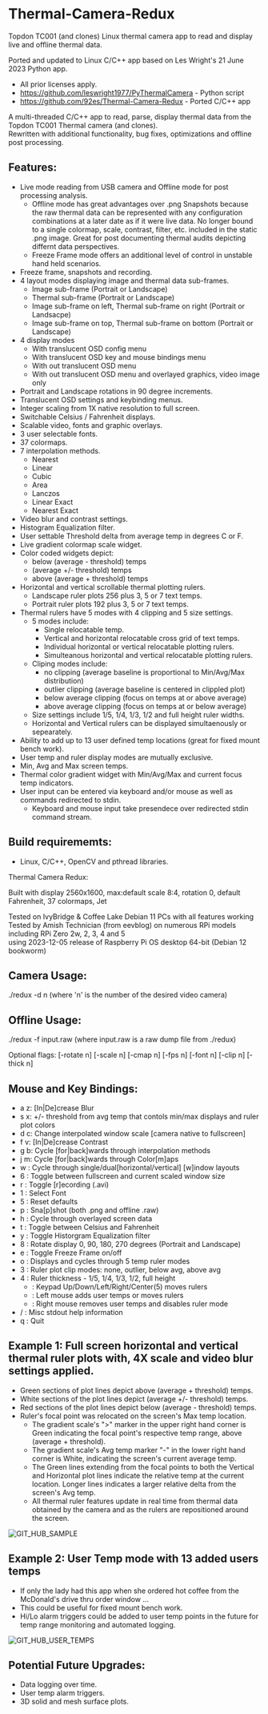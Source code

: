 # Thermal-Camera-Redux
 Topdon TC001 (and clones) Linux thermal camera app to read and display live and offline thermal data.<br />

Ported and updated to Linux C/C++ app based on Les Wright's 21 June 2023 Python app.<br />
  - All prior licenses apply.<br />
  - https://github.com/leswright1977/PyThermalCamera - Python script <br />
  - https://github.com/92es/Thermal-Camera-Redux     - Ported C/C++ app <br />

  
  
A multi-threaded C/C++ app to read, parse, display thermal data from the Topdon TC001 Thermal camera (and clones).<br />
Rewritten with additional functionality, bug fixes, optimizations and offline post processing.<br />

## Features:
- Live mode reading from USB camera and Offline mode for post processing analysis.
  - Offline mode has great advantages over .png Snapshots because the raw thermal data can be represented with any configuration combinations at a later date as if it were live data.  No longer bound to a single colormap, scale, contrast, filter, etc. included in the static .png image.  Great for post documenting thermal audits depicting differnt data perspectives.
  - Freeze Frame mode offers an additional level of control in unstable hand held scenarios.
- Freeze frame, snapshots and recording.
- 4 layout modes displaying image and thermal data sub-frames.
  - Image sub-frame (Portrait or Landscape)
  - Thermal sub-frame (Portrait or Landscape)
  - Image sub-frame on left, Thermal sub-frame on right (Portrait or Landsacpe)
  - Image sub-frame on top, Thermal sub-frame on bottom (Portrait or Landscape)
- 4 display modes
  - With translucent OSD config menu
  - With translucent OSD key and mouse bindings menu
  - With out translucent OSD menu
  - With out translucent OSD menu and overlayed graphics, video image only
- Portrait and Landscape rotations in 90 degree increments.
- Translucent OSD settings and keybinding menus.
- Integer scaling from 1X native resolution to full screen.
- Switchable Celsius / Fahrenheit displays.
- Scalable video, fonts and graphic overlays.
- 3 user selectable fonts.
- 37 colormaps.
- 7 interpolation methods.
  - Nearest
  - Linear
  - Cubic
  - Area
  - Lanczos
  - Linear Exact
  - Nearest Exact
- Video blur and contrast settings.
- Histogram Equalization filter.
- User settable Threshold delta from average temp in degrees C or F.
- Live gradient colormap scale widget.
- Color coded widgets depict:
  -  below (average - threshold) temps
  -  (average +/- threshold) temps
  -  above (average + threshold) temps
- Horizontal and vertical scrollable thermal plotting rulers.
  - Landscape ruler plots 256 plus 3, 5 or 7 text temps.
  - Portrait ruler plots 192 plus 3, 5 or 7 text temps.
- Thermal rulers have 5 modes with 4 clipping and 5 size settings.
  - 5 modes include:
    - Single relocatable temp.
    - Vertical and horizontal relocatable cross grid of text temps.
    - Individual horizontal or vertical relocatable plotting rulers.
    - Simulteanous horizontal and vertical relocatable plotting rulers.  
  - Cliping modes include:
    - no clipping (average baseline is proportional to Min/Avg/Max distribution)
    - outlier clipping (average baseline is centered in clippled plot)
    - below average clipping (focus on temps at or above average)
    - above average clipping (focus on temps at or below average)
  - Size settings include 1/5, 1/4, 1/3, 1/2 and full height ruler widths.
  - Horizontal and Vertical rulers can be displayed simultaenously or sepearately.
- Ability to add up to 13 user defined temp locations (great for fixed mount bench work).
- User temp and ruler display modes are mutually exclusive.
- Min, Avg and Max screen temps.
- Thermal color gradient widget with Min/Avg/Max and current focus temp indicators.
- User input can be entered via keyboard and/or mouse as well as commands redirected to stdin.
  -  Keyboard and mouse input take presendece over redirected stdin command stream.

## Build requirememts:
-  Linux, C/C++, OpenCV and pthread libraries.

Thermal Camera Redux:
	
Built with display 2560x1600, max:default scale 8:4, rotation 0, default Fahrenheit, 37 colormaps, Jet<br />

Tested on IvyBridge & Coffee Lake Debian 11 PCs with all features working<br />
Tested by Amish Technician (from eevblog) on numerous RPi models including RPi Zero 2w, 2, 3, 4 and 5<br />
    using 2023-12-05 release of Raspberry Pi OS desktop 64-bit (Debian 12 bookworm)<br />

## Camera Usage: <br />
  ./redux -d n (where 'n' is the number of the desired video camera)<br />

## Offline Usage: <br />
  ./redux -f input.raw (where input.raw is a raw dump file from ./redux)<br />

Optional flags: [-rotate n] [-scale n] [-cmap n] [-fps n] [-font n] [-clip n] [-thick n]<br />

## Mouse and Key Bindings:<br />

- a z: [In|De]crease Blur <br />
- s x: +/- threshold from avg temp that contols min/max displays and ruler plot colors<br />
- d c: Change interpolated window scale [camera native to fullscreen]<br />
- f v: [In|De]crease Contrast<br />
- g b: Cycle [for|back]wards through interpolation methods<br />
- j m: Cycle [for|back]wards through Color[m]aps<br />
- w  : Cycle through single/dual[horizontal/vertical] [w]indow layouts<br />
- 6  : Toggle between fullscreen and current scaled window size<br />
- r  : Toggle [r]ecording (.avi)<br />
- 1  : Select Font<br />
- 5  : Reset defaults<br />
- p  : Sna[p]shot (both .png and offline .raw)<br />
- h  : Cycle through overlayed screen data<br />
- t  : Toggle between Celsius and Fahrenheit <br />
- y  : Toggle Historgram Equalization filter <br />
- 8  : Rotate display 0, 90, 180, 270 degrees (Portrait and Landscape)<br />
- e  : Toggle Freeze Frame on/off<br />
- o  : Displays and cycles through 5 temp ruler modes<br />
- 3  : Ruler plot clip modes: none, outlier, below avg, above avg<br />
- 4  : Ruler thickness - 1/5, 1/4, 1/3, 1/2, full height<br />
  -   : Keypad Up/Down/Left/Right/Center(5) moves rulers<br />
  -   : Left mouse adds user temps or moves rulers<br />
  -   : Right mouse removes user temps and disables ruler mode<br />
- / : Misc stdout help information<br />
- q  : Quit<br />

## Example 1:  Full screen horizontal and vertical thermal ruler plots with, 4X scale and video blur settings applied.
  - Green sections of plot lines depict above (average + threshold) temps.
  - White sections of the plot lines depict (average +/- threshold) temps.
  - Red sections of the plot lines depict below (average - threshold) temps.
  - Ruler's focal point was relocated on the screen's Max temp location.<br />
    - The gradient scale's ">" marker in the upper right hand corner is Green indicating the focal point's respective temp range, above (average + threshold).<br />
    - The gradient scale's Avg temp marker "-" in the lower right hand corner is White, indicating the screen's current average temp.<br />
    - The Green lines extending from the focal points to both the Vertical and Horizontal plot lines indicate the relative temp at the current location.  Longer lines indicates a larger relative delta from the screen's Avg temp. <br />
    - All thermal ruler features update in real time from thermal data obtained by the camera and as the rulers are repositioned around the screen.

![GIT_HUB_SAMPLE](https://github.com/92es/Thermal-Camera-Redux/assets/76127081/777691ef-8e49-4cb7-9c45-f54b4627b086)

## Example 2: User Temp mode with 13 added users temps
  - If only the lady had this app when she ordered hot coffee from the McDonald's drive thru order window ...
  - This could be useful for fixed mount bench work.
  - Hi/Lo alarm triggers could be added to user temp points in the future for temp range monitoring and automated logging.

![GIT_HUB_USER_TEMPS](https://github.com/92es/Thermal-Camera-Redux/assets/76127081/0d37e539-a657-4fad-bf3b-73ffe86100be)

## Potential Future Upgrades:
- Data logging over time.
- User temp alarm triggers.
- 3D solid and mesh surface plots.
  

